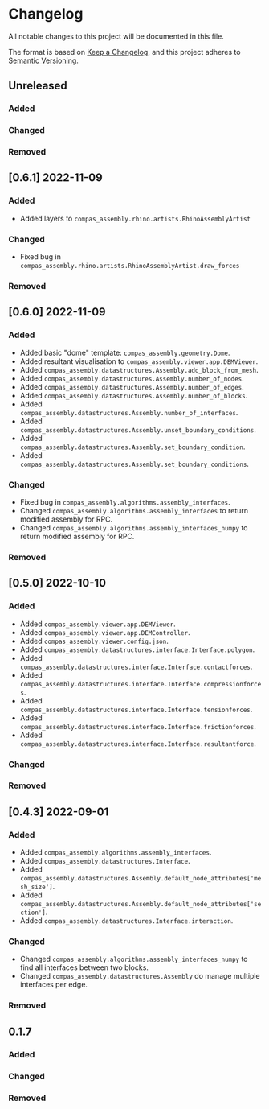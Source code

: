 # Changelog

All notable changes to this project will be documented in this file.

The format is based on [Keep a Changelog](https://keepachangelog.com/en/1.0.0/),
and this project adheres to [Semantic Versioning](https://semver.org/spec/v2.0.0.html).

## Unreleased

### Added

### Changed

### Removed


## [0.6.1] 2022-11-09

### Added

* Added layers to `compas_assembly.rhino.artists.RhinoAssemblyArtist`

### Changed

* Fixed bug in `compas_assembly.rhino.artists.RhinoAssemblyArtist.draw_forces`

### Removed


## [0.6.0] 2022-11-09

### Added

* Added basic "dome" template: `compas_assembly.geometry.Dome`.
* Added resultant visualisation to `compas_assembly.viewer.app.DEMViewer`.
* Added `compas_assembly.datastructures.Assembly.add_block_from_mesh`.
* Added `compas_assembly.datastructures.Assembly.number_of_nodes`.
* Added `compas_assembly.datastructures.Assembly.number_of_edges`.
* Added `compas_assembly.datastructures.Assembly.number_of_blocks`.
* Added `compas_assembly.datastructures.Assembly.number_of_interfaces`.
* Added `compas_assembly.datastructures.Assembly.unset_boundary_conditions`.
* Added `compas_assembly.datastructures.Assembly.set_boundary_condition`.
* Added `compas_assembly.datastructures.Assembly.set_boundary_conditions`.

### Changed

* Fixed bug in `compas_assembly.algorithms.assembly_interfaces`.
* Changed `compas_assembly.algorithms.assembly_interfaces` to return modified assembly for RPC.
* Changed `compas_assembly.algorithms.assembly_interfaces_numpy` to return modified assembly for RPC.

### Removed


## [0.5.0] 2022-10-10

### Added

* Added `compas_assembly.viewer.app.DEMViewer`.
* Added `compas_assembly.viewer.app.DEMController`.
* Added `compas_assembly.viewer.config.json`.
* Added `compas_assembly.datastructures.interface.Interface.polygon`.
* Added `compas_assembly.datastructures.interface.Interface.contactforces`.
* Added `compas_assembly.datastructures.interface.Interface.compressionforces`.
* Added `compas_assembly.datastructures.interface.Interface.tensionforces`.
* Added `compas_assembly.datastructures.interface.Interface.frictionforces`.
* Added `compas_assembly.datastructures.interface.Interface.resultantforce`.

### Changed

### Removed


## [0.4.3] 2022-09-01

### Added

* Added `compas_assembly.algorithms.assembly_interfaces`.
* Added `compas_assembly.datastructures.Interface`.
* Added `compas_assembly.datastructures.Assembly.default_node_attributes['mesh_size']`.
* Added `compas_assembly.datastructures.Assembly.default_node_attributes['section']`.
* Added `compas_assembly.datastructures.Interface.interaction`.

### Changed

* Changed `compas_assembly.algorithms.assembly_interfaces_numpy` to find all interfaces between two blocks.
* Changed `compas_assembly.datastructures.Assembly` do manage multiple interfaces per edge.

### Removed

## 0.1.7

### Added

### Changed

### Removed
